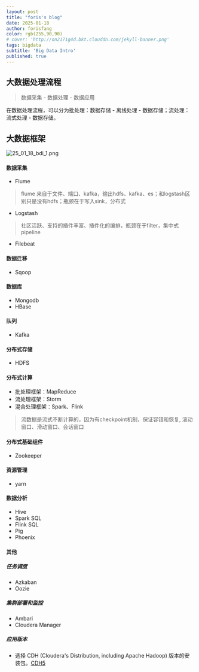 ```yaml
---
layout: post
title: "foris's blog"
date: 2025-01-18
author: forisfang 
color: rgb(255,90,90)
# cover: 'http://on2171g4d.bkt.clouddn.com/jekyll-banner.png'
tags: bigdata 
subtitle: 'Big Data Intro'
published: true
---
```


## 大数据处理流程

> 数据采集 - 数据处理 - 数据应用

在数据处理流程，可以分为批处理：数据存储 - 离线处理 - 数据存储；流处理：流式处理 - 数据存储。

## 大数据框架

![25_01_18_bdi_1.png](../../../assets/25_01_18_bdi_1.png)

#### 数据采集
+ Flume
> flume 来自于文件、端口、kafka，输出hdfs、kafka、es；和logstash区别只是没有hdfs；瓶颈在于写入sink，分布式
+ Logstash
> 社区活跃、支持的插件丰富、插件化的编排，瓶颈在于filter，集中式pipeline
+ Filebeat

#### 数据迁移
+ Sqoop

#### 数据库
+ Mongodb
+ HBase

#### 队列
+ Kafka

#### 分布式存储
+ HDFS

#### 分布式计算
+ 批处理框架：MapReduce
+ 流处理框架：Storm
+ 混合处理框架：Spark、Flink
> 流数据是流式不断计算的，因为有checkpoint机制，保证容错和恢复, 滚动窗口、滑动窗口、会话窗口

#### 分布式基础组件
+ Zookeeper

#### 资源管理
+ yarn

#### 数据分析
+ Hive
+ Spark SQL
+ Flink SQL
+ Pig
+ Phoenix

#### 其他

##### 任务调度

+ Azkaban
+ Oozie

##### 集群部署和监控

+ Ambari
+ Cloudera Manager

##### 应用版本

+ 选择 CDH (Cloudera's Distribution, including Apache Hadoop) 版本的安装包。[CDH5][CDH5]

[CDH5]: http://archive.cloudera.com/cdh5/cdh/5/